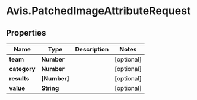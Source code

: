 # Avis.PatchedImageAttributeRequest

## Properties

| Name         | Type         | Description | Notes      |
| ------------ | ------------ | ----------- | ---------- |
| **team**     | **Number**   |             | [optional] |
| **category** | **Number**   |             | [optional] |
| **results**  | **[Number]** |             | [optional] |
| **value**    | **String**   |             | [optional] |
